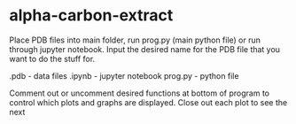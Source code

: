 # alpha-carbon-extract
Place PDB files into main folder, run prog.py (main python file) or run through jupyter notebook. Input the desired name for the PDB file that you want to do the stuff for.

.pdb - data files
.ipynb - jupyter notebook
prog.py - python file

Comment out or uncomment desired functions at bottom of program to control which plots and graphs are displayed.  Close out each plot to see the next
